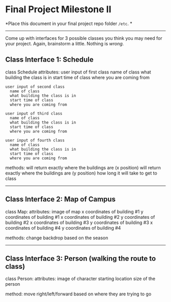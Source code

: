  # Final Project Milestone II

*Place this document in your final project repo folder `/etc`. *

***

Come up with interfaces for 3 possible classes you think you may need for your project. Again, brainstorm a little. Nothing is *wrong*.

## Class Interface 1: Schedule 

class Schedule 
  attributes: 
    user input of first class
      name of class 
      what building the class is in
      start time of class
      where you are coming from 
    
    user input of second class
      name of class 
      what building the class is in
      start time of class
      where you are coming from 

    user input of third class 
      name of class 
      what building the class is in
      start time of class
      where you are coming from 

    user input of fourth class 
      name of class 
      what building the class is in
      start time of class
      where you are coming from 

  methods: 
    will return exactly where the buildings are (x position)
    will return exactly where the buildings are (y position)
    how long it will take to get to class 

***
## Class Interface 2: Map of Campus 

class Map:
  attributes: 
    image of map
    x coordinates of building #1 
    y coordinates of building #1
    x coordinates of building #2 
    y coordinates of building #2
    x coordinates of building #3 
    y coordinates of building #3
    x coordinates of building #4 
    y coordinates of building #4
   
  methods: 
    change backdrop based on the season 
***    
## Class Interface 3: Person (walking the route to class)
class Person:
  attributes: 
    image of character 
    starting location 
    size of the person 

  method:
    move right/left/forward based on where they are trying to go 
    


